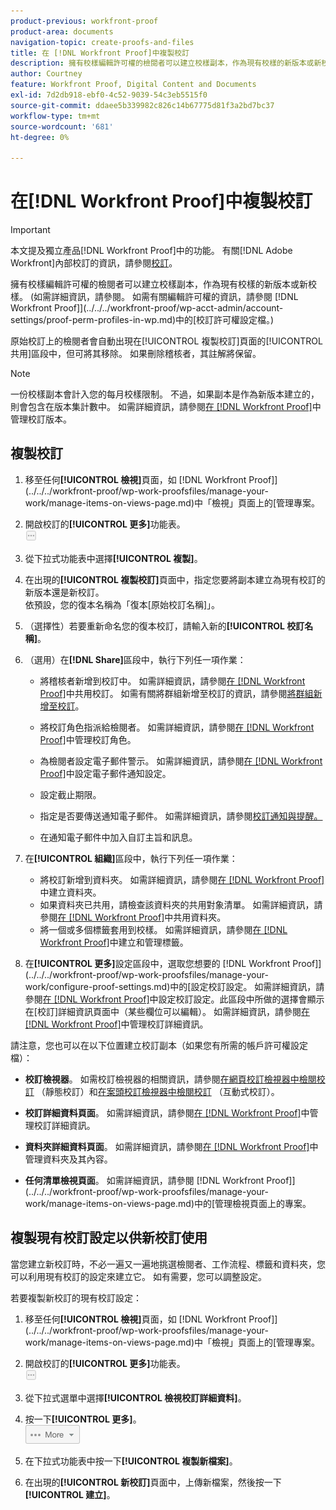```yaml
---
product-previous: workfront-proof
product-area: documents
navigation-topic: create-proofs-and-files
title: 在 [!DNL Workfront Proof]中複製校訂
description: 擁有校樣編輯許可權的檢閱者可以建立校樣副本，作為現有校樣的新版本或新校樣。 (如需詳細資訊，請參閱。 如需編輯許可權的相關資訊，請參閱Workfront Proof中的校訂許可權設定檔。)
author: Courtney
feature: Workfront Proof, Digital Content and Documents
exl-id: 7d2db918-ebf0-4c52-9039-54c3eb5515f0
source-git-commit: ddaee5b339982c826c14b67775d81f3a2bd7bc37
workflow-type: tm+mt
source-wordcount: '681'
ht-degree: 0%

---
```


# 在[!DNL Workfront Proof]中複製校訂

>[!IMPORTANT]
>
>本文提及獨立產品[!DNL Workfront Proof]中的功能。 有關[!DNL Adobe Workfront]內部校訂的資訊，請參閱[校訂](../../../review-and-approve-work/proofing/proofing.md)。

擁有校樣編輯許可權的檢閱者可以建立校樣副本，作為現有校樣的新版本或新校樣。 (如需詳細資訊，請參閱。 如需有關編輯許可權的資訊，請參閱 [!DNL Workfront Proof]](../../../workfront-proof/wp-acct-admin/account-settings/proof-perm-profiles-in-wp.md)中的[校訂許可權設定檔。)

原始校訂上的檢閱者會自動出現在[!UICONTROL 複製校訂]頁面的[!UICONTROL 共用]區段中，但可將其移除。 如果刪除稽核者，其註解將保留。

>[!NOTE]
>
>一份校樣副本會計入您的每月校樣限制。 不過，如果副本是作為新版本建立的，則會包含在版本集計數中。 如需詳細資訊，請參閱[在 [!DNL Workfront Proof]](../../../workfront-proof/wp-work-proofsfiles/manage-your-work/manage-proof-versions.md)中管理校訂版本。

## 複製校訂

1. 移至任何&#x200B;**[!UICONTROL 檢視]**&#x200B;頁面，如 [!DNL Workfront Proof]](../../../workfront-proof/wp-work-proofsfiles/manage-your-work/manage-items-on-views-page.md)中「檢視」頁面上的[管理專案。

1. 開啟校訂的&#x200B;**[!UICONTROL 更多]**&#x200B;功能表。\
   ![更多功能表](assets/more-button-small.png)

1. 從下拉式功能表中選擇&#x200B;**[!UICONTROL 複製]**。
1. 在出現的&#x200B;**[!UICONTROL 複製校訂]**&#x200B;頁面中，指定您要將副本建立為現有校訂的新版本還是新校訂。\
   依預設，您的復本名稱為「復本[原始校訂名稱]」。

1. （選擇性）若要重新命名您的復本校訂，請輸入新的&#x200B;**[!UICONTROL 校訂名稱]**。
1. （選用）在&#x200B;**[!DNL Share]**&#x200B;區段中，執行下列任一項作業：

   * 將稽核者新增到校訂中。 如需詳細資訊，請參閱[在 [!DNL Workfront Proof]](../../../workfront-proof/wp-work-proofsfiles/share-proofs-and-files/share-proof.md)中共用校訂。 如需有關將群組新增至校訂的資訊，請參閱[將群組新增至校訂](../../../workfront-proof/wp-mnguserscontacts/groups/add-groups.md)。

   * 將校訂角色指派給檢閱者。 如需詳細資訊，請參閱[在 [!DNL Workfront Proof]](../../../workfront-proof/wp-work-proofsfiles/share-proofs-and-files/manage-proof-roles.md)中管理校訂角色。
   * 為檢閱者設定電子郵件警示。 如需詳細資訊，請參閱[在 [!DNL Workfront Proof]](../../../workfront-proof/wp-emailsntfctns/email-alerts/config-email-notification-settings-wp.md)中設定電子郵件通知設定。
   * 設定截止期限。
   * 指定是否要傳送通知電子郵件。 如需詳細資訊，請參閱[校訂通知與提醒。](https://support.workfront.com/hc/en-us/sections/115000920788-Proof-notifications-and-reminders)
   * 在通知電子郵件中加入自訂主旨和訊息。

1. 在&#x200B;**[!UICONTROL 組織]**&#x200B;區段中，執行下列任一項作業：

   * 將校訂新增到資料夾。 如需詳細資訊，請參閱[在 [!DNL Workfront Proof]](../../../workfront-proof/wp-work-proofsfiles/organize-your-work/create-folders.md)中建立資料夾。
   * 如果資料夾已共用，請檢查該資料夾的共用對象清單。 如需詳細資訊，請參閱[在 [!DNL Workfront Proof]](../../../workfront-proof/wp-work-proofsfiles/organize-your-work/share-folders.md)中共用資料夾。
   * 將一個或多個標籤套用到校樣。 如需詳細資訊，請參閱[在 [!DNL Workfront Proof]](../../../workfront-proof/wp-work-proofsfiles/organize-your-work/create-and-manage-tags.md)中建立和管理標籤。

1. 在&#x200B;**[!UICONTROL 更多]**&#x200B;設定區段中，選取您想要的 [!DNL Workfront Proof]](../../../workfront-proof/wp-work-proofsfiles/manage-your-work/configure-proof-settings.md)中的[設定校訂設定。 如需詳細資訊，請參閱[在 [!DNL Workfront Proof]](../../../workfront-proof/wp-work-proofsfiles/manage-your-work/configure-proof-settings.md)中設定校訂設定。此區段中所做的選擇會顯示在[校訂]詳細資訊頁面中（某些欄位可以編輯）。 如需詳細資訊，請參閱[在 [!DNL Workfront Proof]](../../../workfront-proof/wp-work-proofsfiles/manage-your-work/manage-proof-details.md)中管理校訂詳細資訊。

請注意，您也可以在以下位置建立校訂副本（如果您有所需的帳戶許可權設定檔）：

* **校訂檢視器**。 如需校訂檢視器的相關資訊，請參閱[在網頁校訂檢視器中檢閱校訂](https://support.workfront.com/hc/en-us/sections/115000275214-Reviewing-Proofs-in-the-Web-Proofing-Viewer) （靜態校訂）和[在案頭校訂檢視器中檢閱校訂](https://support.workfront.com/hc/en-us/sections/360000686434-Reviewing-Proofs-in-the-Desktop-Proofing-Viewer) （互動式校訂）。

* **校訂詳細資料頁面**。 如需詳細資訊，請參閱[在 [!DNL Workfront Proof]](../../../workfront-proof/wp-work-proofsfiles/manage-your-work/manage-proof-details.md)中管理校訂詳細資訊。

* **資料夾詳細資料頁面**。 如需詳細資訊，請參閱[在 [!DNL Workfront Proof]](../../../workfront-proof/wp-work-proofsfiles/organize-your-work/manage-folders-and-contents.md)中管理資料夾及其內容。

* **任何清單檢視頁面**。 如需詳細資訊，請參閱 [!DNL Workfront Proof]](../../../workfront-proof/wp-work-proofsfiles/manage-your-work/manage-items-on-views-page.md)中的[管理檢視頁面上的專案。

## 複製現有校訂設定以供新校訂使用

當您建立新校訂時，不必一遍又一遍地挑選檢閱者、工作流程、標籤和資料夾，您可以利用現有校訂的設定來建立它。 如有需要，您可以調整設定。

若要複製新校訂的現有校訂設定：

1. 移至任何&#x200B;**[!UICONTROL 檢視]**&#x200B;頁面，如 [!DNL Workfront Proof]](../../../workfront-proof/wp-work-proofsfiles/manage-your-work/manage-items-on-views-page.md)中「檢視」頁面上的[管理專案。

1. 開啟校訂的&#x200B;**[!UICONTROL 更多]**&#x200B;功能表。\
   ![更多功能表](assets/more-button-small.png)

1. 從下拉式選單中選擇&#x200B;**[!UICONTROL 檢視校訂詳細資料]**。
1. 按一下&#x200B;**[!UICONTROL 更多]**。\
   ![More_button_text_version.png](assets/more-button-text-version.png)

1. 在下拉式功能表中按一下&#x200B;**[!UICONTROL 複製新檔案]**。
1. 在出現的&#x200B;**[!UICONTROL 新校訂]**&#x200B;頁面中，上傳新檔案，然後按一下&#x200B;**[!UICONTROL 建立]**。
